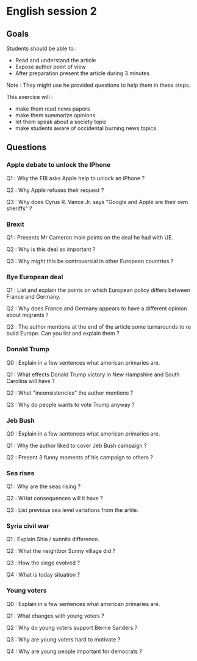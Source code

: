 # English session 2

## Goals

Students should be able to :

 - Read and understand the article
 - Expose author point of view
 - After preparation present the article during 3 minutes

Note : They might use he provided questions to help them in these steps.

This exercice will :

 - make them read news papers
 - make them summarize opinions
 - let them speak about a society topic
 - make students aware of occidental burning news topics

## Questions

### Apple debate to unlock the IPhone

Q1 : Why the FBI asks Apple help to unlock an iPhone ?

Q2 : Why Apple refuses their request ?

Q3 : Why does Cyrus R. Vance Jr. says "Google and Apple are their own sheriffs" ?

### Brexit

Q1 : Presents Mr Cameron main points on the deal he had with UE.

Q2 : Why is this deal so important ?

Q3 : Why might this be controversial in other European countries ?

### Bye European deal

Q1 : List and explain the points on which European policy differs between France and Germany.

Q2 : Why does France and Germany appears to have a different opinion about migrants ?

Q3 : The author mentions at the end of the article some turnarounds to re build Europe. Can you list and explain them ?

### Donald Trump

Q0 : Explain in a few sentences what american primaries are.

Q1 : What effects Donald Trump victory in New Hampshire and South Carolina will have ?

Q2 : What "inconsistencies" the author mentions ?

Q3 : Why do people wants to vote Trump anyway ?

### Jeb Bush

Q0 : Explain in a few sentences what american primaries are.

Q1 : Why the author liked to cover Jeb Bush campaign ?

Q2 : Present 3 funny moments of his campaign to others ?

### Sea rises

Q1 : Why are the seas rising ?

Q2 : WHat consequences will it have ?

Q3 : List previous sea level variations from the artile.

### Syria civil war

Q1 : Explain Shia / sunnits difference.

Q2 : What the neightbor Sunny village did ?

Q3 : How the siege evolved ?

Q4 : What is today situation ?

### Young voters

Q0 : Explain in a few sentences what american primaries are.

Q1 : What changes with young voters ?

Q2 : Why do young voters support Bernie Sanders ?

Q3 : Why are young voters hard to motivate ?

Q4 : Why are young people important for democrats ?

